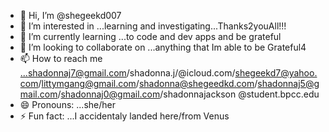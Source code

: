 - 👋 Hi, I’m @shegeekd007
- 👀 I’m interested in ...learning and investigating...Thanks2youAll!!!
- 🌱 I’m currently learning ...to code and dev apps and be grateful
- 💞️ I’m looking to collaborate on ...anything that Im able to be  Grateful4
- 📫 How to reach me ...shadonnaj7@gmail.com/shadonna.j/@icloud.com/shegeekd7@yahoo.com/littymgang@gmail.com/shadonna@shegeedkd.com/shadonnaj5@gmail.com/shadonnaj0@gmail.com/shadonnajackson @student.bpcc.edu
- 😄 Pronouns: ...she/her
- ⚡ Fun fact: ...I accidentaly landed here/from Venus

<!---
shegeekd007/shegeekd007 is a ✨ special ✨ repository because its `README.md` (this file) appears on your GitHub profile.
You can click the Preview link to take a look at your changes.
--->

